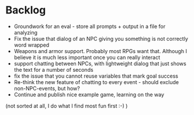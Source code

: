 # Backlog

* Groundwork for an eval - store all prompts + output in a file for analyzing
* Fix the issue that dialog of an NPC giving you something is not correctly word wrapped
* Weapons and armor support. Probably most RPGs want that. Although I believe it is much less important once you can really interact
* support chatting between NPCs, with lightweight dialog that just shows the text for a number of seconds
* fix the issue that you cannot reuse variables that mark goal success
* Re-think the new feature of chatting to every event - should exclude non-NPC-events, but how?
* Continue and publish nice example game, learning on the way

(not sorted at all, I do what I find most fun first :-) )
